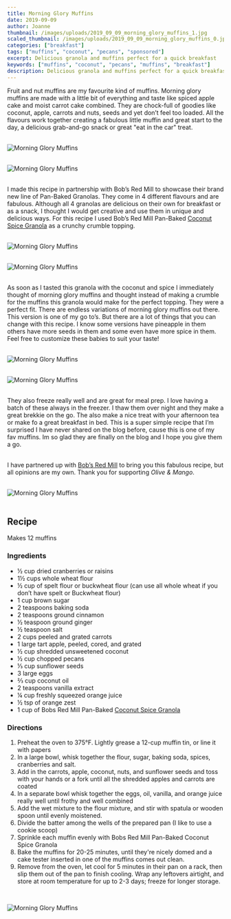 ```yaml
---
title: Morning Glory Muffins
date: 2019-09-09
author: Joanne
thumbnail: /images/uploads/2019_09_09_morning_glory_muffins_1.jpg
scaled_thumbnail: /images/uploads/2019_09_09_morning_glory_muffins_0.jpg
categories: ["breakfast"]
tags: ["muffins", "coconut", "pecans", "sponsored"]
excerpt: Delicious granola and muffins perfect for a quick breakfast
keywords: ["muffins", "coconut", "pecans", "muffins", "breakfast"]
description: Delicious granola and muffins perfect for a quick breakfast
---
```


Fruit and nut muffins are my favourite kind of muffins. Morning glory muffins are made with a little bit of everything and taste like spiced apple cake and moist carrot cake combined. They are chock-full of goodies like coconut, apple, carrots and nuts, seeds and yet don’t feel too loaded. All the flavours work together creating a fabulous little muffin and great start to the day, a delicious grab-and-go snack or great "eat in the car" treat. 
</br>
</br>

![Morning Glory Muffins](/images/uploads/2019_09_09_morning_glory_muffins_2.jpg)
</br>
</br>

![Morning Glory Muffins](/images/uploads/2019_09_09_morning_glory_muffins_3.jpg)
</br>
</br>

I made this recipe in partnership with Bob’s Red Mill to showcase their brand new line of Pan-Baked Granolas. They come in 4 different flavours and are fabulous. Although all 4 granolas are delicious on their own for breakfast or as a snack, I thought I would get creative and use them in unique and delicious ways. For this recipe I used Bob’s Red Mill Pan-Baked <span class="highlight"><a rel="nofollow" href="https://www.bobsredmill.com/coconut-spice-pan-baked-granola.html">Coconut Spice Granola</a></span> as a crunchy crumble topping. 
</br>
</br>

![Morning Glory Muffins](/images/uploads/2019_09_09_morning_glory_muffins_4.jpg)
</br>
</br>

![Morning Glory Muffins](/images/uploads/2019_09_09_morning_glory_muffins_5.jpg)
</br>
</br>

As soon as I tasted this granola with the coconut and spice I immediately thought of morning glory muffins and thought instead of making a crumble for the muffins this granola would make for the perfect topping. They were a perfect fit. There are endless variations of morning glory muffins out there. This version is one of my go to’s. But there are a lot of things that you can change with this recipe. I know some versions have pineapple in them others have more seeds in them and some even have more spice  in them. Feel free to customize these babies to suit your taste! 
</br>
</br>

![Morning Glory Muffins](/images/uploads/2019_09_09_morning_glory_muffins_6.jpg)
</br>
</br>

![Morning Glory Muffins](/images/uploads/2019_09_09_morning_glory_muffins_7.jpg)
</br>
</br>

They also freeze really well and are great for meal prep. I love having a batch of these always in the freezer. I thaw them over night and they make a great brekkie on the go. The also make a nice treat with your afternoon tea or make fo a great breakfast in bed. This is a super simple recipe that I’m surprised I have never shared on the blog before, cause this is one of my fav muffins. Im so glad they are finally on the blog and I hope you give them a go. 
</br>
</br>

I have partnered up with <span class="highlight"><a rel="nofollow" href="https://www.bobsredmill.com/?utm_source=TheOliveAndMango&utm_medium=influencer&utm_campaign=bobsredmill">Bob’s Red Mill</a></span> to bring you this fabulous recipe, but all opinions are my own. Thank you for supporting _Olive & Mango_.
</br>
</br>

![Morning Glory Muffins](/images/uploads/2019_09_09_morning_glory_muffins_8.jpg)
</br>
</br>

## Recipe
Makes 12 muffins 
</br>

### Ingredients 

* <span itemprop="ingredients">&frac12; cup dried cranberries or raisins </span>
* <span itemprop="ingredients">1&frac12; cups whole wheat flour </span>
* <span itemprop="ingredients">&frac12; cup of spelt flour or buckwheat flour (can use all whole wheat if you don’t have spelt or Buckwheat flour) </span>
* <span itemprop="ingredients">1 cup brown sugar</span>
* <span itemprop="ingredients">2 teaspoons baking soda</span>
* <span itemprop="ingredients">2 teaspoons ground cinnamon</span>
* <span itemprop="ingredients">&frac12; teaspoon ground ginger</span>
* <span itemprop="ingredients">&frac12; teaspoon salt</span>
* <span itemprop="ingredients">2 cups peeled and grated carrots</span>
* <span itemprop="ingredients">1 large tart apple, peeled, cored, and grated </span>
* <span itemprop="ingredients">&frac12; cup shredded unsweetened coconut </span>
* <span itemprop="ingredients">&frac12; cup chopped pecans</span>
* <span itemprop="ingredients">&frac13; cup sunflower seeds</span>
* <span itemprop="ingredients">3 large eggs</span>
* <span itemprop="ingredients">&frac23; cup coconut  oil</span>
* <span itemprop="ingredients">2 teaspoons vanilla extract</span>
* <span itemprop="ingredients">&frac14; cup freshly squeezed orange juice</span>
* <span itemprop="ingredients">&frac12; tsp of orange zest </span>
* <span itemprop="ingredients">1 cup of Bobs Red Mill Pan-Baked <span class="highlight"><a rel="nofollow" href="https://www.bobsredmill.com/coconut-spice-pan-baked-granola.html">Coconut Spice Granola</a></span> </span>


### Directions

1. Preheat the oven to 375°F. Lightly grease a 12-cup muffin tin, or line it with papers 
1. In a large bowl, whisk together the flour, sugar, baking soda, spices, cranberries and salt.
1. Add in the carrots, apple, coconut, nuts, and sunflower seeds and toss with your hands or a fork until all the shredded apples and carrots are coated 
1. In a separate bowl whisk together the eggs, oil, vanilla, and orange juice really well until frothy and well combined
1. Add the wet mixture to the flour mixture, and stir with spatula or wooden spoon until evenly moistened.
1. Divide the batter among the wells of the prepared pan (I like to use a cookie scoop) 
1. Sprinkle each muffin evenly with Bobs Red Mill Pan-Baked Coconut Spice Granola 
1. Bake the muffins for 20-25 minutes, until they're nicely domed and a cake tester inserted in one of the muffins comes out clean.
1. Remove from the oven, let cool for 5 minutes in their pan on a rack, then slip them out of the pan to finish cooling. Wrap any leftovers airtight, and store at room temperature for up to 2-3 days; freeze for longer storage.

</br>

![Morning Glory Muffins](/images/uploads/2019_09_09_morning_glory_muffins_9.jpg)
